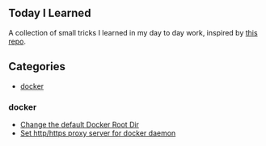 ## Today I Learned
A collection of small tricks I learned in my day to day work, inspired by [this repo](https://github.com/IronicBadger/til).

## Categories
* [docker](#docker)

### docker
- [Change the default Docker Root Dir](https://github.com/popucui/Today-I-Learned/blob/master/docker/change-docker-root.md)
- [Set http/https proxy server for docker daemon](https://github.com/popucui/Today-I-Learned/blob/master/docker/set-docker-proxy.md)
